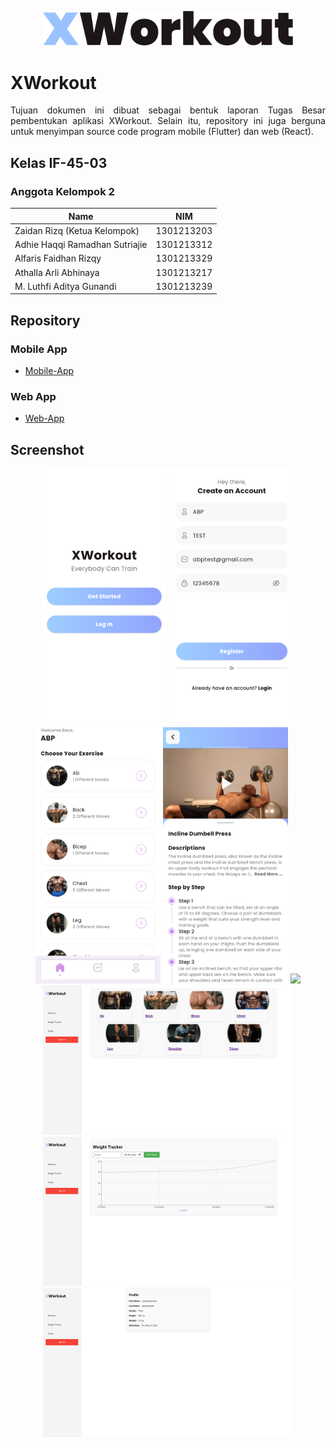 <p align="center"><a href="https://github.com/Xeismonium/Kukuliner" target="_blank"><img src="https://github.com/zaidanrizq/ABP-XWorkout/blob/main/screenshots/XWorkout.png?raw=true" width="400" alt="Kukuliner Logo"></a></p>

# XWorkout
<p align="justify">Tujuan dokumen ini dibuat sebagai bentuk laporan Tugas Besar pembentukan aplikasi XWorkout. Selain itu, repository ini juga berguna untuk menyimpan source code program mobile (Flutter) dan web (React).</p>

## Kelas IF-45-03
### Anggota Kelompok 2
| Name | NIM |
|--------------------------------|------------|
| Zaidan Rizq (Ketua Kelompok) | 1301213203 |
| Adhie Haqqi Ramadhan Sutriajie | 1301213312 |
| Alfaris Faidhan Rizqy | 1301213329 |
| Athalla Arli Abhinaya | 1301213217 |
| M. Luthfi Aditya Gunandi | 1301213239 |

## Repository

### Mobile App
- [Mobile-App](https://github.com/zaidanrizq/ABP-XWorkout/tree/mobile-app)

### Web App
- [Web-App](https://github.com/zaidanrizq/ABP-XWorkout/tree/web-app)

## Screenshot
<p align="center">
  <img src="https://github.com/zaidanrizq/ABP-XWorkout/blob/main/screenshots/mobile/Started%20View.png?raw=true" width="200">
  <img src="https://github.com/zaidanrizq/ABP-XWorkout/blob/main/screenshots/mobile/Sign%20Up.png?raw=true" width="200">
  <img src="https://github.com/zaidanrizq/ABP-XWorkout/blob/main/screenshots/mobile/Workout%20View.png?raw=true" width="200">
  <img src="https://github.com/zaidanrizq/ABP-XWorkout/blob/main/screenshots/mobile/Move%20Detail%20View.png?raw=true" width="200">
  <img src="https://github.com/zaidanrizq/ABP-XWorkout/blob/main/screenshots/web/Sign%20Up%20Web.png?raw=true" width="400">
  <img src="https://github.com/zaidanrizq/ABP-XWorkout/blob/main/screenshots/web/Workout%20Web.png?raw=true" width="400">
  <img src="https://github.com/zaidanrizq/ABP-XWorkout/blob/main/screenshots/web/Weight%20Tracker%20Web.png?raw=true" width="400">
  <img src="https://github.com/zaidanrizq/ABP-XWorkout/blob/main/screenshots/web/Profile%20Web.png?raw=true" width="400">
</p>
